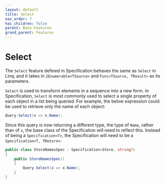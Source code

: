 ```yaml
---
layout: default
title: Select
nav_order: 7
has_children: false
parent: Base Features
grand_parent: Features
---
```


# Select

The `Select` feature defined in Specification behaves the same as `Select` in Linq, and it takes in `IEnumerable<TSource>` and `Func<TSource, TResult>` as its parameters.

`Select` is used to transform elements in a sequence into a new form. In Specification, `Select` is most commonly used to select a single property of each object in a list being queried. For example, the below expression could be used to retrieve only the name of each object:

```csharp
Query.Select(x => x.Name);
```

Since this query is now returning a different type, the type of `Name`, rather than of `x`, the base class of the Specification will need to reflect this. Instead of being a `Specification<T>`, the Specification will need to be a `Specification<T, TReturn>`:

```csharp
public class StoreNamesSpec : Specification<Store, string?>
{
    public StoreNamesSpec()
    {
        Query.Select(x => x.Name);
    }
}
```
